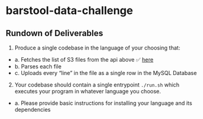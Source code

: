 # barstool-data-challenge
## Rundown of Deliverables

1. Produce a single codebase in the language of your choosing that:
- a. Fetches the list of S3 files from the api above :white_check_mark: [here](run.py#L122-L124)
- b. Parses each file 
- c. Uploads every “line” in the file as a single row in the MySQL Database
2. Your codebase should contain a single entrypoint `./run.sh` which executes your program in whatever language you choose.
- a. Please provide basic instructions for installing your language and its dependencies